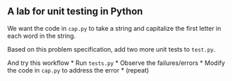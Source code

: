## A lab for unit testing in Python

We want the code in `cap.py` to take a string and capitalize the first letter
in each word in the string.

Based on this problem specification, add two more unit tests to `test.py`.

And try this workflow
    * Run `tests.py` 
    * Observe the failures/errors
    * Modify the code in `cap.py` to address the error
    * (repeat)

